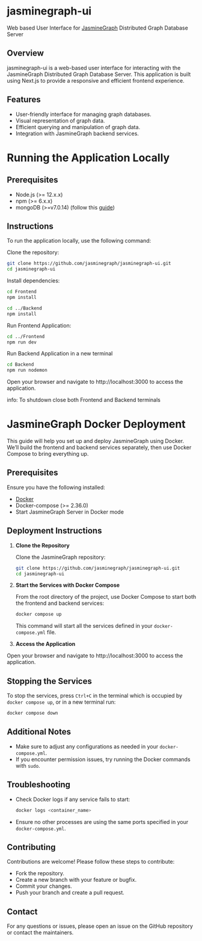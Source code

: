 # jasminegraph-ui

Web based User Interface for [JasmineGraph](https://github.com/miyurud/jasminegraph) Distributed Graph Database Server

## Overview

jasminegraph-ui is a web-based user interface for interacting with the JasmineGraph Distributed Graph Database Server. This application is built using Next.js to provide a responsive and efficient frontend experience.

## Features

- User-friendly interface for managing graph databases.
- Visual representation of graph data.
- Efficient querying and manipulation of graph data.
- Integration with JasmineGraph backend services.

# Running the Application Locally

## Prerequisites

- Node.js (>= 12.x.x)
- npm (>= 6.x.x)
- mongoDB (>=v7.0.14) (follow this [guide](https://www.mongodb.com/docs/manual/administration/install-community/))

## Instructions

To run the application locally, use the following command:

Clone the repository:

```bash
git clone https://github.com/jasminegraph/jasminegraph-ui.git
cd jasminegraph-ui
```

Install dependencies:

```bash
cd Frontend
npm install

cd ../Backend
npm install
```

Run Frontend Application:

```bash
cd ../Frontend
npm run dev
```

Run Backend Application in a new terminal

```bash
cd Backend
npm run nodemon
```

Open your browser and navigate to http://localhost:3000 to access the application.

info:
To shutdown close both Frontend and Backend terminals

# JasmineGraph Docker Deployment

This guide will help you set up and deploy JasmineGraph using Docker. We’ll build the frontend and backend services separately, then use Docker Compose to bring everything up.

## Prerequisites

Ensure you have the following installed:

- [Docker](https://docs.docker.com/get-docker/)
- Docker-compose (>= 2.36.0)
- Start JasmineGraph Server in Docker mode

## Deployment Instructions

1. **Clone the Repository**

   Clone the JasmineGraph repository:

   ```bash
   git clone https://github.com/jasminegraph/jasminegraph-ui.git
   cd jasminegraph-ui
   ```

2. **Start the Services with Docker Compose**

   From the root directory of the project, use Docker Compose to start both the frontend and backend services:

   ```bash
   docker compose up
   ```

   This command will start all the services defined in your `docker-compose.yml` file.

3. **Access the Application**

Open your browser and navigate to http://localhost:3000 to access the application.

## Stopping the Services

To stop the services, press `Ctrl+C` in the terminal which is occupied by `docker compose up`, or in a new terminal run:

```bash
docker compose down
```

## Additional Notes

- Make sure to adjust any configurations as needed in your `docker-compose.yml`.
- If you encounter permission issues, try running the Docker commands with `sudo`.

## Troubleshooting

- Check Docker logs if any service fails to start:

  ```bash
  docker logs <container_name>
  ```

- Ensure no other processes are using the same ports specified in your `docker-compose.yml`.

## Contributing

Contributions are welcome! Please follow these steps to contribute:

- Fork the repository.
- Create a new branch with your feature or bugfix.
- Commit your changes.
- Push your branch and create a pull request.

## Contact

For any questions or issues, please open an issue on the GitHub repository or contact the maintainers.

